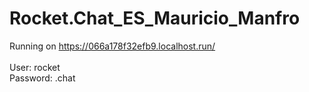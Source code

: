 # Rocket.Chat_ES_Mauricio_Manfro

Running on https://066a178f32efb9.localhost.run/
<br><br>
User: rocket
<br>
Password: .chat
